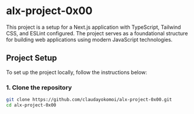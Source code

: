 # alx-project-0x00

This project is a setup for a Next.js application with TypeScript, Tailwind CSS, and ESLint configured. The project serves as a foundational structure for building web applications using modern JavaScript technologies.

## Project Setup

To set up the project locally, follow the instructions below:

### 1. Clone the repository

```bash
git clone https://github.com/claudayokomoi/alx-project-0x00.git
cd alx-project-0x00
